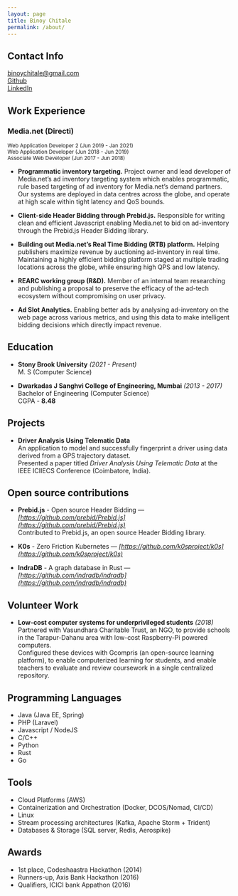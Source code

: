 ```yaml
---
layout: page
title: Binoy Chitale
permalink: /about/
---
```


## Contact Info
[binoychitale@gmail.com](mailto:binoychitale@gmail.com) <br>
[Github](https://github.com/binoychitale) <br>
[LinkedIn](https://www.linkedin.com/in/binoychitale/)


## Work Experience

### Media.net (Directi)
<sup> 
Web Application Developer 2 (Jun 2019 - Jan 2021) <br>
Web Application Developer   (Jun 2018 - Jun 2019) <br>
Associate Web Developer     (Jun 2017 - Jun 2018) 
</sup>

- __Programmatic inventory targeting.__ Project owner and lead developer of Media.net’s ad inventory targeting system which enables programmatic, rule based targeting of ad inventory for Media.net’s demand partners. Our systems are deployed in data centres across the globe, and operate at high scale within tight latency and QoS bounds.

- __Client-side Header Bidding through Prebid.js.__ Responsible for writing clean and efficient Javascript enabling Media.net to bid on ad-inventory through the Prebid.js Header Bidding library.

- __Building out Media.net’s Real Time Bidding (RTB) platform.__ Helping publishers maximize revenue by auctioning ad-inventory in real time. Maintaining a highly efficient bidding platform staged at multiple trading locations across the globe, while ensuring high QPS and low latency.

- __REARC working group (R&D).__ Member of an internal team researching and publishing a proposal to preserve the efficacy of the ad-tech ecosystem without compromising on user privacy.

- __Ad Slot Analytics.__ Enabling better ads by analysing ad-inventory on the web page across various metrics, and using this data to make intelligent bidding decisions which directly impact revenue.

## Education
- __Stony Brook University__ *(2021 - Present)* <br>
M. S (Computer Science) 


- __Dwarkadas J Sanghvi College of Engineering, Mumbai__ *(2013 - 2017)* <br>
Bachelor of Engineering (Computer Science) <br>
CGPA - __8.48__ 

## Projects

- __Driver Analysis Using Telematic Data__ <br>
An application to model and successfully fingerprint a driver using data derived from a GPS trajectory dataset. <br>
Presented a paper titled *Driver Analysis Using Telematic Data* at the IEEE ICIIECS Conference (Coimbatore, India).

## Open source contributions

- __Prebid.js__ - Open source Header Bidding — *[https://github.com/prebid/Prebid.js](https://github.com/prebid/Prebid.js)* <br>
Contributed to Prebid.js, an open source Header Bidding library.


- __K0s__ - Zero Friction Kubernetes — *[https://github.com/k0sproject/k0s](https://github.com/k0sproject/k0s)*


- __IndraDB__ - A graph database in Rust — *[https://github.com/indradb/indradb](https://github.com/indradb/indradb)*

## Volunteer Work
- __Low-cost computer systems for underprivileged students__ *(2018)* <br>
Partnered with Vasundhara Charitable Trust, an NGO, to provide schools in the Tarapur-Dahanu area with low-cost Raspberry-Pi powered computers. <br>
Configured these devices with Gcompris (an open-source learning platform), to enable computerized learning for students, and enable teachers to evaluate and review coursework in a single centralized repository.

## Programming Languages
- Java (Java EE, Spring)
- PHP (Laravel)
- Javascript / NodeJS
- C/C++
- Python
- Rust 
- Go

## Tools
- Cloud Platforms (AWS)
- Containerization and Orchestration (Docker, DCOS/Nomad, CI/CD)
- Linux
- Stream processing architectures (Kafka, Apache Storm + Trident)
- Databases & Storage (SQL server, Redis, Aerospike)

## Awards			
- 1st place, Codeshaastra Hackathon (2014)
- Runners-up,  Axis Bank Hackathon (2016) 
- Qualifiers, ICICI bank Appathon (2016)